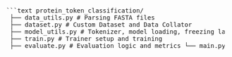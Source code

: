 <pre> ```text protein_token_classification/
  ├── data_utils.py # Parsing FASTA files
  ├── dataset.py # Custom Dataset and Data Collator
  ├── model_utils.py # Tokenizer, model loading, freezing layers
  ├── train.py # Trainer setup and training 
  ├── evaluate.py # Evaluation logic and metrics └── main.py # Entry point that brings everything together ``` </pre>
